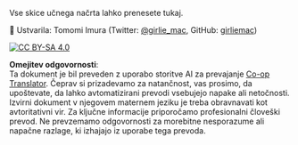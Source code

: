 <!--
CO_OP_TRANSLATOR_METADATA:
{
  "original_hash": "050b8bddebafba55b129414e6ab096ab",
  "translation_date": "2025-08-26T00:02:26+00:00",
  "source_file": "lessons/sketchnotes/README.md",
  "language_code": "sl"
}
-->
Vse skice učnega načrta lahko prenesete tukaj.

🎨 Ustvarila: Tomomi Imura (Twitter: [@girlie_mac](https://twitter.com/girlie_mac), GitHub: [girliemac](https://github.com/girliemac))

[![CC BY-SA 4.0](https://img.shields.io/badge/License-CC%20BY--SA%204.0-lightgrey.svg)](https://creativecommons.org/licenses/by-sa/4.0/)

**Omejitev odgovornosti**:  
Ta dokument je bil preveden z uporabo storitve AI za prevajanje [Co-op Translator](https://github.com/Azure/co-op-translator). Čeprav si prizadevamo za natančnost, vas prosimo, da upoštevate, da lahko avtomatizirani prevodi vsebujejo napake ali netočnosti. Izvirni dokument v njegovem maternem jeziku je treba obravnavati kot avtoritativni vir. Za ključne informacije priporočamo profesionalni človeški prevod. Ne prevzemamo odgovornosti za morebitne nesporazume ali napačne razlage, ki izhajajo iz uporabe tega prevoda.